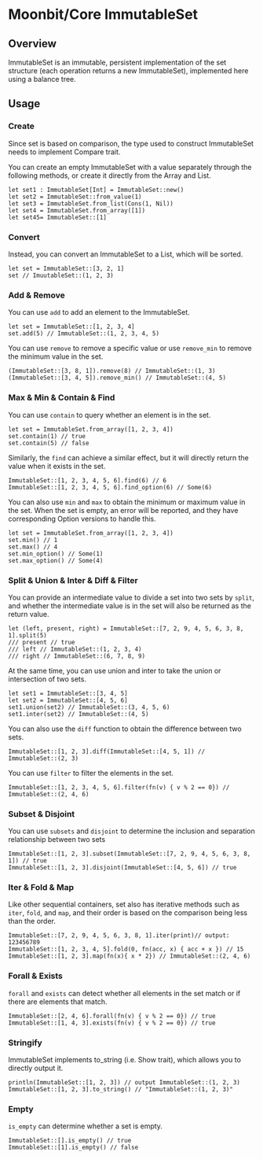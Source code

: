 # Moonbit/Core ImmutableSet

## Overview

ImmutableSet is an immutable, persistent implementation of the set structure (each operation returns a new ImmutableSet), implemented here using a balance tree.

## Usage

### Create

Since set is based on comparison, the type used to construct ImmutableSet needs to implement Compare trait.

You can create an empty ImmutableSet with a value separately through the following methods, or create it directly from the Array and List.

```moonbit
let set1 : ImmutableSet[Int] = ImmutableSet::new()
let set2 = ImmutableSet::from_value(1)
let set3 = ImmutableSet.from_list(Cons(1, Nil))
let set4 = ImmutableSet.from_array([1])
let set45= ImmutableSet::[1]
```

### Convert

Instead, you can convert an ImmutableSet to a List, which will be sorted.

```moonbit
let set = ImmutableSet::[3, 2, 1]
set // ImuutableSet::(1, 2, 3)
```

### Add & Remove

You can use `add` to add an element to the ImmutableSet.

```moonbit
let set = ImmutableSet::[1, 2, 3, 4]
set.add(5) // ImmutableSet::(1, 2, 3, 4, 5)
```

You can use `remove` to remove a specific value or use `remove_min` to remove the minimum value in the set.

```moonbit
(ImmutableSet::[3, 8, 1]).remove(8) // ImmutableSet::(1, 3)
(ImmutableSet::[3, 4, 5]).remove_min() // ImmutableSet::(4, 5)
```

### Max & Min & Contain & Find

You can use `contain` to query whether an element is in the set.

```moonbit
let set = ImmutableSet.from_array([1, 2, 3, 4])
set.contain(1) // true
set.contain(5) // false
```

Similarly, the `find` can achieve a similar effect, but it will directly return the value when it exists in the set.

```moonbit
ImmutableSet::[1, 2, 3, 4, 5, 6].find(6) // 6
ImmutableSet::[1, 2, 3, 4, 5, 6].find_option(6) // Some(6)
```

You can also use `min` and `max` to obtain the minimum or maximum value in the set. When the set is empty, an error will be reported, and they have corresponding Option versions to handle this.

```moonbit
let set = ImmutableSet.from_array([1, 2, 3, 4])
set.min() // 1
set.max() // 4
set.min_option() // Some(1)
set.max_option() // Some(4)
```

### Split & Union & Inter & Diff & Filter

You can provide an intermediate value to divide a set into two sets by `split`, and whether the intermediate value is in the set will also be returned as the return value.

```moonbit
let (left, present, right) = ImmutableSet::[7, 2, 9, 4, 5, 6, 3, 8, 1].split(5)
/// present // true
/// left // ImmutableSet::(1, 2, 3, 4)
/// right // ImmutableSet::(6, 7, 8, 9)
```

At the same time, you can use union and inter to take the union or intersection of two sets.

```moonbit
let set1 = ImmutableSet::[3, 4, 5]
let set2 = ImmutableSet::[4, 5, 6]
set1.union(set2) // ImmutableSet::(3, 4, 5, 6)
set1.inter(set2) // ImmutableSet::(4, 5)
```

You can also use the `diff` function to obtain the difference between two sets.

```moonbit
ImmutableSet::[1, 2, 3].diff(ImmutableSet::[4, 5, 1]) // ImmutableSet::(2, 3)
```

You can use `filter` to filter the elements in the set.

```moonbit
ImmutableSet::[1, 2, 3, 4, 5, 6].filter(fn(v) { v % 2 == 0}) // ImmutableSet::(2, 4, 6)
```

### Subset & Disjoint

You can use `subsets` and `disjoint` to determine the inclusion and separation relationship between two sets

```moonbit
ImmutableSet::[1, 2, 3].subset(ImmutableSet::[7, 2, 9, 4, 5, 6, 3, 8, 1]) // true
ImmutableSet::[1, 2, 3].disjoint(ImmutableSet::[4, 5, 6]) // true
```

### Iter & Fold & Map

Like other sequential containers, set also has iterative methods such as `iter`, `fold`, and `map`, and their order is based on the comparison being less than the order.

```moonbit
ImmutableSet::[7, 2, 9, 4, 5, 6, 3, 8, 1].iter(print)// output: 123456789
ImmutableSet::[1, 2, 3, 4, 5].fold(0, fn(acc, x) { acc + x }) // 15
ImmutableSet::[1, 2, 3].map(fn(x){ x * 2}) // ImmutableSet::(2, 4, 6)
```

### Forall & Exists

`forall` and `exists` can detect whether all elements in the set match or if there are elements that match.

```moonbit
ImmutableSet::[2, 4, 6].forall(fn(v) { v % 2 == 0}) // true
ImmutableSet::[1, 4, 3].exists(fn(v) { v % 2 == 0}) // true
```

### Stringify

ImmutableSet implements to_string (i.e. Show trait), which allows you to directly output it.

```moonbit
println(ImmutableSet::[1, 2, 3]) // output ImmutableSet::(1, 2, 3)
ImmutableSet::[1, 2, 3].to_string() // "ImmutableSet::(1, 2, 3)"
```

### Empty

`is_empty` can determine whether a set is empty.

```moonbit
ImmutableSet::[].is_empty() // true
ImmutableSet::[1].is_empty() // false
```
